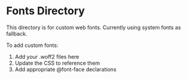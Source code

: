 # Fonts Directory

This directory is for custom web fonts. Currently using system fonts as fallback.

To add custom fonts:
1. Add your .woff2 files here
2. Update the CSS to reference them
3. Add appropriate @font-face declarations